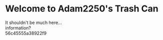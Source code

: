# Welcome to Adam2250's Trash Can
It shouldn't be much here...<br>
information?<br>
56c45555a38922f9

